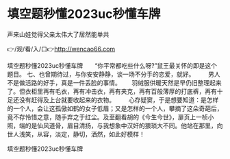 # 填空题秒懂2023uc秒懂车牌
声来山娃觉得父亲太伟大了居然能单共

👉/观/看/入/口👉http://wencao66.com

填空题秒懂2023uc秒懂车牌　　“你平常都吃些什么呀?”鼠王最关怀的即是这个题目。
	七、也曾期待过，与你安安静静，谈一场不分手的恋爱，就好。
　　男人不是做活路的好手，真是一件丢脸的事情。　　
羽绒服供暖天然是早仍旧整理起来了。但衣柜里再有毛衣，再有冲击衣，再有夹克，再有百般薄厚的打底裤，再有十足还没有赶得及上台就要收起来的衣物。
　　心存疑窦，于是想要知道：是怎样的一个人，会让这孤傲如鹤的女子低眉；又是怎样的一个人，攀摘了这朵奇葩后，竟不存怜惜之意，随手弃之于红尘。及至翻看胡的《今生今世》，扉页上一桢小照，端的是仙风道骨，眉目清扬，与我想象中汉奸的猥琐大不同。他站在那里，向世人浅笑，从容，淡定，静切，洒然，如此好模样！

填空题秒懂2023uc秒懂车牌

